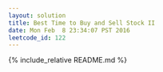 ```yaml
---
layout: solution
title: Best Time to Buy and Sell Stock II
date: Mon Feb  8 23:34:07 PST 2016
leetcode_id: 122
---
```

{% include_relative README.md %}
